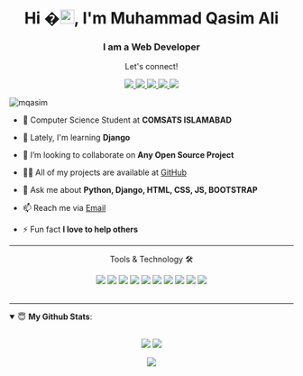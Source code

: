 <h1 align="center">Hi �<img src="https://media.giphy.com/media/hvRJCLFzcasrR4ia7z/giphy.gif" width="25px">, I'm Muhammad Qasim Ali</h1>
<h3 align="center">I am a Web Developer</h3>


<div align="center">
<p align="center">Let's connect!</p>
<a href="https://wa.link/y1ptzz">
    <img src="https://img.shields.io/badge/whatsapp-%230077B5.svg?&style=for-the-badge&logo=whatsapp&logoColor=white" />
</a>

<a href="https://www.instagram.com/qasim_ali014/">
    <img src="https://img.shields.io/badge/Instagram-E4405F?style=for-the-badge&logo=instagram&logoColor=white" />
</a>

<a href="https://www.linkedin.com/in/qasim-ali-qas624889/">
    <img src="https://img.shields.io/badge/linkedin-%230077B5.svg?&style=for-the-badge&logo=linkedin&logoColor=white" />
</a>


<a href="https://web.facebook.com/Qasimm259/">
    <img src="https://img.shields.io/badge/Facebook-1877F2?style=for-the-badge&logo=facebook&logoColor=white" />
</a>

<a href="http://github.com/m-qasim-ali">
    <img src="https://img.shields.io/badge/github-FE7A16?style=for-the-badge&logo=github&logoColor=white" />
</a>
</div>

<p align="left"> <img src="https://komarev.com/ghpvc/?username=m-Qasim-Ali&label=Profile%20views&color=red&style=flat" alt="mqasim" /> </p>

- 🔭 Computer Science Student at **COMSATS ISLAMABAD**

- 🌱 Lately, I'm learning **Django**

- 👯 I’m looking to collaborate on **Any Open Source Project**

- 👨‍💻 All of my projects are available at [GitHub](github.com/m-Qasim-Ali)

- 💬 Ask me about **Python, Django, HTML, CSS, JS, BOOTSTRAP**

- 📫 Reach me via [Email](mailto:muhammadqasimali96@gmail.com)

- ⚡ Fun fact **I love to help others**

<hr>

<!-- BLOG-POST-LIST:END -->

<div align="center">
<p align="center">Tools & Technology 🛠</p>

<img src="https://img.shields.io/badge/Django-02569B?style=for-the-badge&logo=django&logoColor=white" />
<img src="https://img.shields.io/badge/HTML-239120?style=for-the-badge&logo=html5&logoColor=white" />
<img src="https://img.shields.io/badge/CSS3-1572B6?style=for-the-badge&logo=css3&logoColor=white" />
<img src="https://img.shields.io/badge/Python-FFD43B?style=for-the-badge&logo=python&logoColor=darkgreen" />
<img src="https://img.shields.io/badge/Bootstrap-F05032?style=for-the-badge&logo=bootstrap&logoColor=white" />
<img src="https://img.shields.io/badge/JavaScript-323330?style=for-the-badge&logo=javascript&logoColor=F7DF1E" />
<img src="https://img.shields.io/badge/MySQL-00000F?style=for-the-badge&logo=mysql&logoColor=white" />
<img src="https://img.shields.io/badge/Google_chrome-4285F4?style=for-the-badge&logo=Google-chrome&logoColor=white" />
<img src="https://img.shields.io/badge/Windows-0078D6?style=for-the-badge&logo=windows&logoColor=white" />
<img src="https://img.shields.io/badge/pycharm-143?style=for-the-badge&logo=pycharm&logoColor=black&color=black&labelColor=green" />

</div>

<br>
<hr>

<details open>
 <summary> 😇 <b>My Github Stats</b>: </summary>
<br>
<p align = "center">
  <img src = "https://github-readme-stats.vercel.app/api?username=m-Qasim-Ali&show_icons=true&theme=chartreuse-dark&line_height=30">
  <img src = "https://github-readme-stats.vercel.app/api/top-langs/?username=m-Qasim-Ali&theme=chartreuse-dark">
</p>
<p align = "center">
<img src="https://github-readme-streak-stats.herokuapp.com/?user=m-Qasim-Ali&theme=chartreuse-dark" />
</p>
</details>

